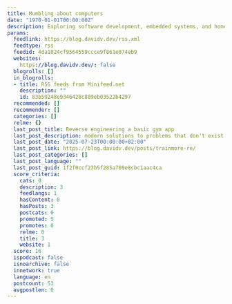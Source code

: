 ```yaml
---
title: Mumbling about computers
date: "1970-01-01T00:00:00Z"
description: Exploring software development, embedded systems, and homelab projects.
params:
  feedlink: https://blog.davidv.dev/rss.xml
  feedtype: rss
  feedid: 4da1024cf9564559ccce9f861e074eb9
  websites:
    https://blog.davidv.dev/: false
  blogrolls: []
  in_blogrolls:
  - title: RSS feeds from Minifeed.net
    description: ""
    id: 83b59248e9346428c889eb03522b4297
  recommended: []
  recommender: []
  categories: []
  relme: {}
  last_post_title: Reverse engineering a basic gym app
  last_post_description: modern solutions to problems that don't exist
  last_post_date: "2025-07-23T00:00:00+02:00"
  last_post_link: https://blog.davidv.dev/posts/trainmore-re/
  last_post_categories: []
  last_post_language: ""
  last_post_guid: 1f2f0ccf23b5f285a709e8cbc1aac4ca
  score_criteria:
    cats: 0
    description: 3
    feedlangs: 1
    hasContent: 0
    hasPosts: 3
    postcats: 0
    promoted: 5
    promotes: 0
    relme: 0
    title: 3
    website: 1
  score: 16
  ispodcast: false
  isnoarchive: false
  innetwork: true
  language: en
  postcount: 53
  avgpostlen: 0
---
```

